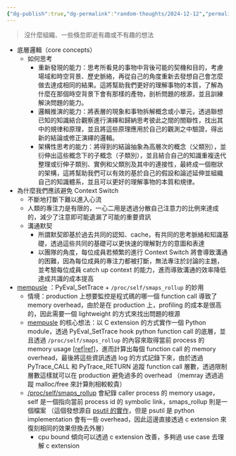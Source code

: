 ```yaml
---
{"dg-publish":true,"dg-permalink":"random-thoughts/2024-12-12","permalink":"/random-thoughts/2024-12-12/","title":"底層邏輯思考與團隊溝通效率的探討","tags":["knowledge","Python"]}
---
```


> 沒什麼組織、一些倏忽即逝有趣或不有趣的想法

- 底層邏輯（core concepts）
  - 如何思考
    - 重新發現的能力：思考所看見的事物中背後可能的契機和目的，考慮場域和時空背景、歷史脈絡，再從自己的角度重新去發想自己會怎麼做去達成相同的結果。這將幫助我們更好的理解事物的本質，了解為什麼在那個時空背景下會有那樣的產物，剖析問題的根源，並且訓練解決問題的能力。
    - 邏輯推演的能力：將表層的現象和事物拆解概念或小單元，透過聯想已知的知識結合觀察進行演繹和歸納思考彼此之間的關聯性，找出其中的規律和原理，並且將這些原理應用於自己的觀測之中驗證，得出新的結論或修正演繹的邏輯。
    - 架構性思考的能力：將得到的結論抽象為高層次的概念（父類別），並衍伸出這些概念下的子概念（子類別），並且結合自己的知識重複迭代整理或衍伸子類別、實例和父類別及其中的連接性，最終成一個樹狀的架構，這將幫助我們可以有效的基於自己的假設和論述延伸並組織自己的知識體系，並且可以更好的理解事物的本質和規律。
- 為什麼我們應該避免 Context Switch
  - 不斷地打斷下難以進入心流
  - 人類的專注力是有限的，一心二用是透過分散自己注意力的比例來達成的，減少了注意即可能遺漏了可能的重要資訊
  - 溝通默契
    - 所謂默契即基於過去共同的認知、cache，有共同的思考脈絡和知識基礎，透過這些共同的基礎可以更快速的理解對方的意圖和表達
    - 以團隊的角度，每位成員若頻繁的進行 Context Switch 將會導致溝通的困難，因為每位成員的專注力都被打斷，無法專注於討論的主題，並考驗每位成員 catch up context 的能力，進而導致溝通的效率降低達成共識的成本提高
- [mempusle](https://github.com/danchen6/mempulse/tree/main) ：PyEval_SetTrace + `/proc/self/smaps_rollup` 的妙用
  - 情境：production 上想要監控是程式碼的哪一個 function call 導致了 memory overhead，由於是在 production 上，profiling 的成本是很高的，因此需要一個 lightweight 的方式來找出問題的根源
  - [mempusle](https://github.com/danchen6/mempulse/tree/main) 的核心想法：以 C extension 的方式實作一個 Python module，透過 PyEval_SetTrace hook python function call 的底層，並且透過 `/proc/self/smaps_rollup` 的內容來取得當前 process 的 memory usage [[ref\|ref]](https://github.com/danchen6/mempulse/blob/main/mempulse/ext/tracer.c#L65)，進而計算出每個 function call 的 memory overhead，最後將這些資訊透過 log 的方式記錄下來，由於透過 PyTrace_CALL 和 PyTrace_RETURN 追蹤 function call 層數，透過限制層數這樣就可以在 production 避免過多的 overhead （memray 透過追蹤 malloc/free 來計算則相較較貴）
  - [/proc/self/smaps_rollup](https://www.kernel.org/doc/Documentation/ABI/testing/procfs-smaps_rollup) 會紀錄 caller process 的 memory usage，self 是一個指向當前 process id 的 symbolic link，smaps_rollup 則是一個檔案 （這個發想源自 [psutil 的實作](https://github.com/giampaolo/psutil/blob/13a336bd6e19f00999b52f83a0a7cf1d7dcf03de/psutil/_pslinux.py#L1988)，但是 psutil 是 python implementation 會有一些 overhead，因此這邊直接透過 c extension 來復刻相同的效果但換去外層）
    - cpu bound 傾向可以透過 c extension 改善，多夠過 use case 去理解 c extension
